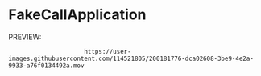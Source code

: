 # FakeCallApplication

PREVIEW:

                         https://user-images.githubusercontent.com/114521805/200181776-dca02608-3be9-4e2a-9933-a76f0134492a.mov

